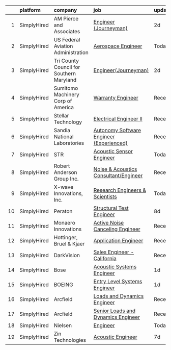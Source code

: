 

|    | platform    | company                                  | job                                                                                                                                                    | update_time   | location             |
|---:|:------------|:-----------------------------------------|:-------------------------------------------------------------------------------------------------------------------------------------------------------|:--------------|:---------------------|
|  1 | SimplyHired | AM Pierce and Associates                 | [Engineer (Journeyman)](https://www.simplyhired.com/job/0SknT2g_bWFSOqeHOw_dLfKOlqwLDueZIpaETd4rnMloT_QeY6ic9w?q=acoustic+engineer)                    | 2d            | Patuxent River, MD   |
|  2 | SimplyHired | US Federal Aviation Administration       | [Aerospace Engineer](https://www.simplyhired.com/job/Gfxmi0UcrlggvoNubYnMipjksPPF1O6ikebKVzwybF67eFlwfRLwQQ?q=acoustic+engineer)                       | Today         | Wallops Island, VA   |
|  3 | SimplyHired | Tri County Council for Southern Maryland | [Engineer(Journeyman)](https://www.simplyhired.com/job/2CV37kY47ss1dF1yf24FEuvhrORkpjPXzMmgUEGFSSu663APyhMDsQ?q=acoustic+engineer)                     | 2d            | California, MD       |
|  4 | SimplyHired | Sumitomo Machinery Corp of America       | [Warranty Engineer](https://www.simplyhired.com/job/pvQACffdSXe8je-Ol67gCbAgHrG3hxz0NTsEbIrrFRlC6sAmtE-wdg?q=acoustic+engineer)                        | Recently      | Chesapeake, VA       |
|  5 | SimplyHired | Stellar Technology                       | [Electrical Engineer II](https://www.simplyhired.com/job/llPoCCeFwhRuBpLxkLeEk6WInvgaESX_GWiZv81IOJJumQqvp4xpSA?q=acoustic+engineer)                   | Recently      | Buffalo, NY          |
|  6 | SimplyHired | Sandia National Laboratories             | [Autonomy Software Engineer (Experienced)](https://www.simplyhired.com/job/ciKt8BsMwOrJl9z5J3f0HFLWRmMV63hPWLVN_msxfXYSgwoDuoe3Rg?q=acoustic+engineer) | Recently      | Albuquerque, NM      |
|  7 | SimplyHired | STR                                      | [Acoustic Sensor Engineer](https://www.simplyhired.com/job/0eZF35671ti5i9iUwOb70_ytcO8gsaNxzIkoYgR9uHaSodrWziz1-w?q=acoustic+engineer)                 | Today         | Arlington, VA        |
|  8 | SimplyHired | Robert Anderson Group Inc.               | [Noise & Acoustics Consultant/Engineer](https://www.simplyhired.com/job/3RQyZ2epzGM_J7msygI1rKSrCCt5vftupBGmy5O7vl85YaWUn7J1Hw?q=acoustic+engineer)    | Recently      | Dearborn, MI         |
|  9 | SimplyHired | X-wave Innovations, Inc.                 | [Research Engineers & Scientists](https://www.simplyhired.com/job/xL5EXdzr51a4-O5Au2J03WEJEFZYPlCBWR_F7Osq8dilFDXyw2FA5g?q=acoustic+engineer)          | Today         | Gaithersburg, MD     |
| 10 | SimplyHired | Peraton                                  | [Structural Test Engineer](https://www.simplyhired.com/job/5QmyBGx2nP7oxYUexK0KTUO-3b-CSZu-H5VjtUO3yTaxh2bO2dR4cQ?q=acoustic+engineer)                 | 8d            | Greenbelt, MD        |
| 11 | SimplyHired | Monaero Innovations                      | [Active Noise Canceling Engineer](https://www.simplyhired.com/job/RWREWqwKgO1bdZpEW18kQGxGX4DG8CWNQl5m5g467fdpdvJl0kjgHQ?q=acoustic+engineer)          | Recently      | Santa Maria, CA      |
| 12 | SimplyHired | Hottinger, Bruel & Kjaer                 | [Application Engineer](https://www.simplyhired.com/job/JT4fvqX6RI62FVA5jtwsiF6XoSzPTjA5CVvybxJvo4aeZaNBVILCqA?q=acoustic+engineer)                     | Recently      | Marlborough, MA      |
| 13 | SimplyHired | DarkVision                               | [Sales Engineer - California](https://www.simplyhired.com/job/OnhE_2kWW2c0dU_OJT73_WYd2h2CA9X3LB6iAVYepOnFsC98UH0fHw?q=acoustic+engineer)              | Recently      | Bakersfield, CA      |
| 14 | SimplyHired | Bose                                     | [Acoustic Systems Engineer](https://www.simplyhired.com/job/hXWAlPro6tG39ImhR7-Wk1GVuegv8MF-TdCC4mCcVgRRDclgfzwtKQ?q=acoustic+engineer)                | 1d            | Bloomfield Hills, MI |
| 15 | SimplyHired | BOEING                                   | [Entry Level Systems Engineer](https://www.simplyhired.com/job/UfeiNzOEpSmTne3BNgcWP3JPL5uUmwSpz0D-O-fromYAG-Vaozk_HA?q=acoustic+engineer)             | 1d            | Seal Beach, CA       |
| 16 | SimplyHired | Arcfield                                 | [Loads and Dynamics Engineer](https://www.simplyhired.com/job/kbnmN_SeQvULGsndlzugAELD5uX81K3p6n3_VSX8aXxAT7sKh0i67A?q=acoustic+engineer)              | Recently      | Brookpark, OH        |
| 17 | SimplyHired | Arcfield                                 | [Senior Loads and Dynamics Engineer](https://www.simplyhired.com/job/ewmZjjE-VCt0grOFR0kFzm53GYDycXWhuhcTpAoa1ZYuSER0-kXQRg?q=acoustic+engineer)       | Recently      | Brookpark, OH        |
| 18 | SimplyHired | Nielsen                                  | [Engineer](https://www.simplyhired.com/job/O319mYe4PNW1zlBR9ZtkmpuMK91n-tgoy9ZWw3wJqPbfh1LYe0yRmg?q=acoustic+engineer)                                 | Today         | Oldsmar, FL          |
| 19 | SimplyHired | Zin Technologies                         | [Acoustic Engineer](https://www.simplyhired.com/job/wWi7-1RwPW8ErPqRc-PrU4yaEKT7xMbmbGDqLT_Fp_h9X61NsIp9Sg?q=acoustic+engineer)                        | 7d            | Remote               |